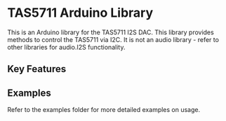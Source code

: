 # TAS5711 Arduino Library
This is an Arduino library for the TAS5711 I2S DAC. This library provides methods to control the TAS5711 via I2C. It is not an audio library - refer to other libraries for audio.I2S functionality.

## Key Features

## Examples
Refer to the examples folder for more detailed examples on usage. 
